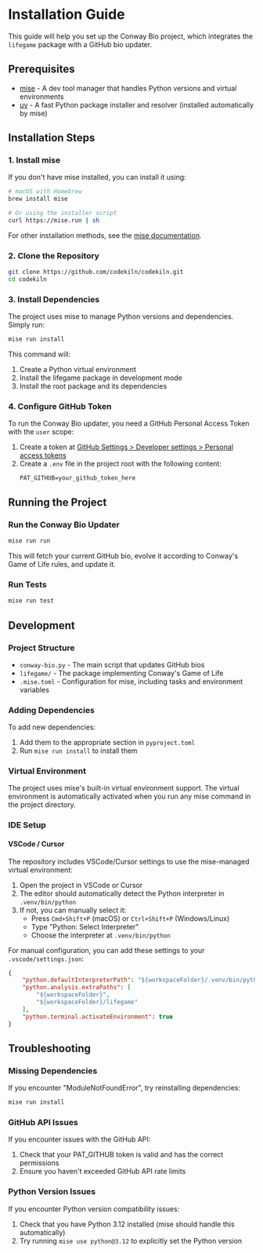 # Installation Guide

This guide will help you set up the Conway Bio project, which integrates the `lifegame` package with a GitHub bio updater.

## Prerequisites

- [mise](https://mise.jdx.dev/) - A dev tool manager that handles Python versions and virtual environments
- [uv](https://github.com/astral-sh/uv) - A fast Python package installer and resolver (installed automatically by mise)

## Installation Steps

### 1. Install mise

If you don't have mise installed, you can install it using:

```bash
# macOS with Homebrew
brew install mise

# Or using the installer script
curl https://mise.run | sh
```

For other installation methods, see the [mise documentation](https://mise.jdx.dev/getting-started.html).

### 2. Clone the Repository

```bash
git clone https://github.com/codekiln/codekiln.git
cd codekiln
```

### 3. Install Dependencies

The project uses mise to manage Python versions and dependencies. Simply run:

```bash
mise run install
```

This command will:
1. Create a Python virtual environment
2. Install the lifegame package in development mode
3. Install the root package and its dependencies

### 4. Configure GitHub Token

To run the Conway Bio updater, you need a GitHub Personal Access Token with the `user` scope:

1. Create a token at [GitHub Settings > Developer settings > Personal access tokens](https://github.com/settings/tokens)
2. Create a `.env` file in the project root with the following content:
   ```
   PAT_GITHUB=your_github_token_here
   ```

## Running the Project

### Run the Conway Bio Updater

```bash
mise run run
```

This will fetch your current GitHub bio, evolve it according to Conway's Game of Life rules, and update it.

### Run Tests

```bash
mise run test
```

## Development

### Project Structure

- `conway-bio.py` - The main script that updates GitHub bios
- `lifegame/` - The package implementing Conway's Game of Life
- `.mise.toml` - Configuration for mise, including tasks and environment variables

### Adding Dependencies

To add new dependencies:

1. Add them to the appropriate section in `pyproject.toml`
2. Run `mise run install` to install them

### Virtual Environment

The project uses mise's built-in virtual environment support. The virtual environment is automatically activated when you run any mise command in the project directory.

### IDE Setup

#### VSCode / Cursor

The repository includes VSCode/Cursor settings to use the mise-managed virtual environment:

1. Open the project in VSCode or Cursor
2. The editor should automatically detect the Python interpreter in `.venv/bin/python`
3. If not, you can manually select it:
   - Press `Cmd+Shift+P` (macOS) or `Ctrl+Shift+P` (Windows/Linux)
   - Type "Python: Select Interpreter"
   - Choose the interpreter at `.venv/bin/python`

For manual configuration, you can add these settings to your `.vscode/settings.json`:

```json
{
    "python.defaultInterpreterPath": "${workspaceFolder}/.venv/bin/python",
    "python.analysis.extraPaths": [
        "${workspaceFolder}",
        "${workspaceFolder}/lifegame"
    ],
    "python.terminal.activateEnvironment": true
}
```

## Troubleshooting

### Missing Dependencies

If you encounter "ModuleNotFoundError", try reinstalling dependencies:

```bash
mise run install
```

### GitHub API Issues

If you encounter issues with the GitHub API:
1. Check that your PAT_GITHUB token is valid and has the correct permissions
2. Ensure you haven't exceeded GitHub API rate limits

### Python Version Issues

If you encounter Python version compatibility issues:
1. Check that you have Python 3.12 installed (mise should handle this automatically)
2. Try running `mise use python@3.12` to explicitly set the Python version 